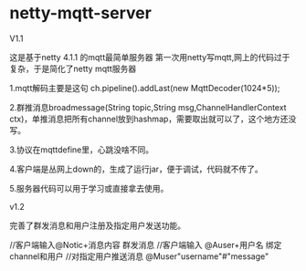 # netty-mqtt-server
V1.1

这是基于netty 4.1.1 的mqtt最简单服务器
第一次用netty写mqtt,网上的代码过于复杂，于是简化了netty mqtt服务器

1.mqtt解码主要是这句 ch.pipeline().addLast(new MqttDecoder(1024*5));


2.群推消息broadmessage(String topic,String msg,ChannelHandlerContext ctx)，单推消息把所有channel放到hashmap，需要取出就可以了，这个地方还没写。


3.协议在mqttdefine里，心跳没啥不同。


4.客户端是丛网上down的，生成了运行jar，便于调试，代码就不传了。


5.服务器代码可以用于学习或直接拿去使用。


v1.2

完善了群发消息和用户注册及指定用户发送功能。

//客户端输入@Notic+消息内容 群发消息
//客户端输入 @Auser+用户名 绑定channel和用户
//对指定用户推送消息  @Muser"username"#"message"

